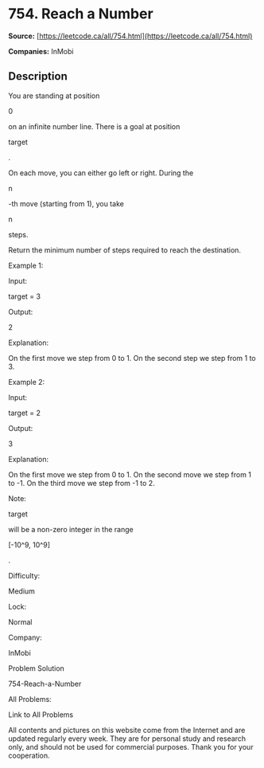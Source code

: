 # 754. Reach a Number

**Source:** [https://leetcode.ca/all/754.html](https://leetcode.ca/all/754.html)

**Companies:** InMobi

## Description

You are standing at position

0

on an infinite number line. There is a goal at
        position

target

.

On each move, you can either go left or right. During the

n

-th move (starting from
        1), you take

n

steps.

Return the minimum number of steps required to reach the destination.

Example 1:

Input:

target = 3

Output:

2

Explanation:

On the first move we step from 0 to 1.
On the second step we step from 1 to 3.

Example 2:

Input:

target = 2

Output:

3

Explanation:

On the first move we step from 0 to 1.
On the second move we step  from 1 to -1.
On the third move we step from -1 to 2.

Note:

target

will be a non-zero integer in the range

[-10^9, 10^9]

.

Difficulty:

Medium

Lock:

Normal

Company:

InMobi

Problem Solution

754-Reach-a-Number

All Problems:

Link to All Problems

All contents and pictures on this website come from the Internet and are updated regularly every week. They are for personal study and research only, and should not be used for commercial purposes. Thank you for your cooperation.

